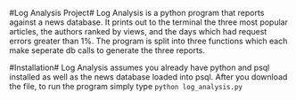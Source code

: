 #Log Analysis Project# 
Log Analysis is a python program that reports against a news database. It prints out to the terminal the three most popular articles, the authors ranked by views, and the days which had request errors greater than 1%. The program is split into three functions which each make seperate db calls to generate the three reports. 

#Installation#
Log Analysis assumes you already have python and psql installed as well as the news database loaded into psql. After you download the file, to run the program simply type
`python log_analysis.py`
